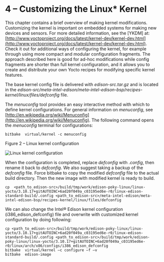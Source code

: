4 – Customizing the Linux\* Kernel
==================================

This chapter contains a brief overview of making kernel modifications.
Customizing the kernel is important on embedded systems for making new
devices and sensors. For more detailed information, see the [YKDM] at:
[http://www.yoctoproject.org/docs/latest/kernel-dev/kernel-dev.html](http://www.yoctoproject.org/docs/latest/kernel-dev/kernel-dev.html).
Check it out for additional ways of configuring the kernel, for example
through using more compact and modular configuration fragments. The
approach described here is good for ad-hoc modifications while config
fragments are shorter than full kernel configuration, and it allows you
to create and distribute your own Yocto recipes for modifying specific
kernel features.

The base kernel config file is delivered with *edison-src.tar.gz* and is
located in the
*edison-src/meta-intel-edison/meta-intel-edison-bsp/recipes-kernel/linux/files/defconfig*
file.

The *menuconfig* tool provides an easy interactive method with which to
define kernel configurations. For general information on *menuconfig*,
see
[http://en.wikipedia.org/wiki/Menuconfig](http://en.wikipedia.org/wiki/Menuconfig).
The following command opens the *menuconfig* terminal for
configurations:

`bitbake  virtual/kernel -c menuconfig`

Figure 2 – Linux kernel configuration

![Linux kernel configuration](images/bsp-fig-2.png)

When the configuration is completed, replace *defconfig* with *.config*,
then rename it back to *defconfig*. We also suggest taking a backup of
the *defconfig* file. Force bitbake to copy the modified *defconfig*
file to the actual build directory. Then the new image with modified
kernel is ready to build.

`cp  <path_to_edison-src>/build/tmp/work/edison-poky-linux/linux-          yocto/3.10.17+gitAUTOINC+6ad20f049a_c03195ed6e-r0/linux-edison-standard-build/.config <path_to_edison-src>/meta-intel-edison/meta-intel-edison-bsp/recipes-kernel/linux/files/defconfig`

We can also change the Intel® Edison kernel configuration
(i386\_edison\_defconfig) file and overwrite with customized kernel
configuration by doing following:

    cp <path_to_edison-src>/build/tmp/work/edison-poky-linux/linux-    yocto/3.10.17+gitAUTOINC+6ad20f049a_c03195ed6e-r0/linux-edison-standard-build/.config <path_to_edison-src>/build/tmp/work/edison-poky-linux/linux-yocto/3.10.17+gitAUTOINC+6ad20f049a_c03195ed6e-r0/linux/arch/x86/configs/i386_edison_defconfig
    bitbake  virtual/kernel –c configure –f –v
    bitbake  edison-image
